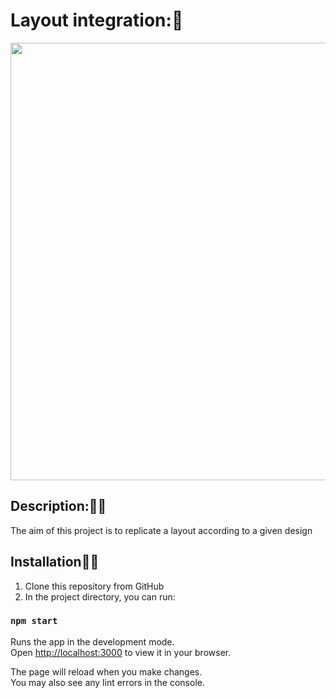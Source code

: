 # Layout integration::art:
<p align="center">
  <img width="700" src="./src/images/upflow.gif"/>
</p>

## Description::woman_teacher:
The aim of this project is to replicate a layout according to a given design

## Installation:man_mechanic:
1. Clone this repository from GitHub
2. In the project directory, you can run:

### `npm start`

Runs the app in the development mode.\
Open [http://localhost:3000](http://localhost:3000) to view it in your browser.

The page will reload when you make changes.\
You may also see any lint errors in the console.








